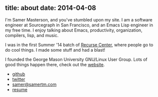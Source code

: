 title: about
date: 2014-04-08
---

I'm Samer Masterson, and you've stumbled upon my site. I am a software engineer at Sourcegraph in San Francisco, and an Emacs Lisp engineer in my free time. I enjoy talking about Emacs, productivity, organization, compilers, lisp, and music.

I was in the first Summer '14 batch of [Recurse Center](https://recurse.com), where people go to do cool things. I made some stuff and had a blast!

I founded the George Mason University GNU/Linux User Group. Lots of good things happen there, check out the <a href="http://www.gmulug.com">website</a>.

- [github](//www.github.com/samertm/)
- [twitter](//twitter.com/samertm)
- [samer@samertm.com](mailto:samer@samertm.com)
- [resume](/res/samermastersonresume.pdf)
